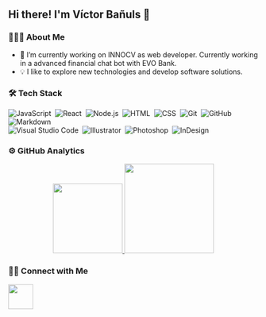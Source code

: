 ## Hi there! I'm Víctor Bañuls 👋

### 👨🏻‍💻 About Me

- 🔭 I’m currently working on INNOCV as web developer. Currently working in a advanced financial chat bot with EVO Bank.
- 💡 I like to explore new technologies and develop software solutions.

### 🛠 Tech Stack

![JavaScript](https://img.shields.io/badge/-JavaScript-05122A?style=flat&logo=javascript)&nbsp;
![React](https://img.shields.io/badge/-React-05122A?style=flat&logo=react)&nbsp;
![Node.js](https://img.shields.io/badge/-Node.js-05122A?style=flat&logo=node.js)&nbsp;
![HTML](https://img.shields.io/badge/-HTML-05122A?style=flat&logo=HTML5)&nbsp;
![CSS](https://img.shields.io/badge/-CSS-05122A?style=flat&logo=CSS3&logoColor=1572B6)&nbsp;
![Git](https://img.shields.io/badge/-Git-05122A?style=flat&logo=git)&nbsp;
![GitHub](https://img.shields.io/badge/-GitHub-05122A?style=flat&logo=github)&nbsp;
![Markdown](https://img.shields.io/badge/-Markdown-05122A?style=flat&logo=markdown)\
![Visual Studio Code](https://img.shields.io/badge/-Visual%20Studio%20Code-05122A?style=flat&logo=visual-studio-code&logoColor=007ACC)&nbsp;
![Illustrator](https://img.shields.io/badge/-Illustrator-05122A?style=flat&logo=adobe-illustrator)&nbsp;
![Photoshop](https://img.shields.io/badge/-Photoshop-05122A?style=flat&logo=adobe-photoshop)&nbsp;
![InDesign](https://img.shields.io/badge/-InDesign-05122A?style=flat&logo=adobe-indesign)

### ⚙️ GitHub Analytics

<p align="center">
<a href="https://github.com/vicban14">
  <img height="140em" src="https://github-readme-stats-eight-theta.vercel.app/api?username=vicban14&show_icons=true&theme=algolia&include_all_commits=true&count_private=true&hide=stars,issues,contribs"/>
  <img height="180em" src="https://github-readme-stats.vercel.app/api/top-langs/?username=vicban14&theme=algolia&count_private=true&langs_count=10&layout=compact"/>
</a>
</p>

### 🤝🏻 Connect with Me

<p>
<a href="https://www.linkedin.com/in/victor-banuls/"><img src="https://www.flaticon.es/svg/vstatic/svg/174/174857.svg?token=exp=1617537447~hmac=298dd6269e25454b88661556a652beb9"/ width="50" ></a>
</p>
